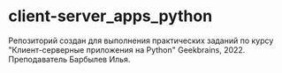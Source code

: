 # client-server_apps_python
Репозиторий создан для выполнения практических заданий по курсу "Клиент-серверные приложения на Python" Geekbrains, 2022. Преподаватель Барбылев Илья.
